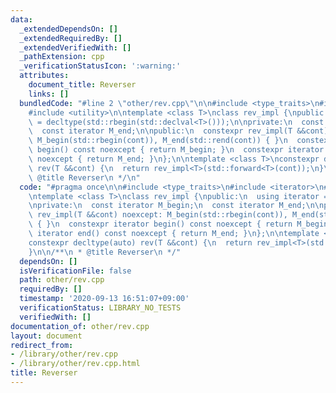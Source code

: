 ```yaml
---
data:
  _extendedDependsOn: []
  _extendedRequiredBy: []
  _extendedVerifiedWith: []
  _pathExtension: cpp
  _verificationStatusIcon: ':warning:'
  attributes:
    document_title: Reverser
    links: []
  bundledCode: "#line 2 \"other/rev.cpp\"\n\n#include <type_traits>\n#include <iterator>\n\
    #include <utility>\n\ntemplate <class T>\nclass rev_impl {\npublic:\n  using iterator\
    \ = decltype(std::rbegin(std::declval<T>()));\n\nprivate:\n  const iterator M_begin;\n\
    \  const iterator M_end;\n\npublic:\n  constexpr rev_impl(T &&cont) noexcept:\
    \ M_begin(std::rbegin(cont)), M_end(std::rend(cont)) { }\n  constexpr iterator\
    \ begin() const noexcept { return M_begin; }\n  constexpr iterator end() const\
    \ noexcept { return M_end; }\n};\n\ntemplate <class T>\nconstexpr decltype(auto)\
    \ rev(T &&cont) {\n  return rev_impl<T>(std::forward<T>(cont));\n}\n\n/**\n *\
    \ @title Reverser\n */\n"
  code: "#pragma once\n\n#include <type_traits>\n#include <iterator>\n#include <utility>\n\
    \ntemplate <class T>\nclass rev_impl {\npublic:\n  using iterator = decltype(std::rbegin(std::declval<T>()));\n\
    \nprivate:\n  const iterator M_begin;\n  const iterator M_end;\n\npublic:\n  constexpr\
    \ rev_impl(T &&cont) noexcept: M_begin(std::rbegin(cont)), M_end(std::rend(cont))\
    \ { }\n  constexpr iterator begin() const noexcept { return M_begin; }\n  constexpr\
    \ iterator end() const noexcept { return M_end; }\n};\n\ntemplate <class T>\n\
    constexpr decltype(auto) rev(T &&cont) {\n  return rev_impl<T>(std::forward<T>(cont));\n\
    }\n\n/**\n * @title Reverser\n */"
  dependsOn: []
  isVerificationFile: false
  path: other/rev.cpp
  requiredBy: []
  timestamp: '2020-09-13 16:51:07+09:00'
  verificationStatus: LIBRARY_NO_TESTS
  verifiedWith: []
documentation_of: other/rev.cpp
layout: document
redirect_from:
- /library/other/rev.cpp
- /library/other/rev.cpp.html
title: Reverser
---
```


